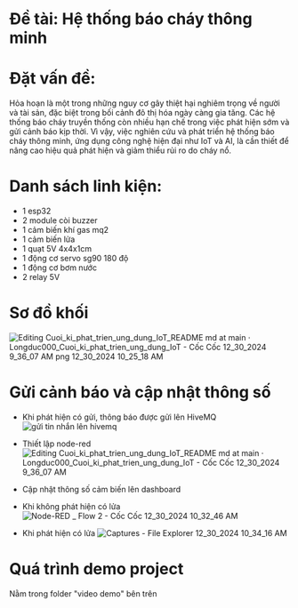 # Đề tài: Hệ thống báo cháy thông minh
# Đặt vấn đề: 
Hỏa hoạn là một trong những nguy cơ gây thiệt hại nghiêm trọng về người và tài sản, đặc biệt trong bối cảnh đô thị hóa ngày càng gia tăng. Các hệ thống báo cháy truyền thống còn nhiều hạn chế trong việc phát hiện sớm và gửi cảnh báo kịp thời. Vì vậy, việc nghiên cứu và phát triển hệ thống báo cháy thông minh, ứng dụng công nghệ hiện đại như IoT và AI, là cần thiết để nâng cao hiệu quả phát hiện và giảm thiểu rủi ro do cháy nổ.
# Danh sách linh kiện:
+ 1 esp32
+ 2 module còi buzzer
+ 1 cảm biến khí gas mq2
+ 1 cảm biến lửa
+ 1 quạt 5V 4x4x1cm
+ 1 động cơ servo sg90 180 độ
+ 1 động cơ bơm nước
+ 2 relay 5V
# Sơ đồ khối
![Editing Cuoi_ki_phat_trien_ung_dung_IoT_README md at main · Longduc000_Cuoi_ki_phat_trien_ung_dung_IoT - Cốc Cốc 12_30_2024 9_36_07 AM png 12_30_2024 10_25_18 AM](https://github.com/user-attachments/assets/1e40643a-b1a2-495d-abb1-cd80993b554c)

# Gửi cảnh báo và cập nhật thông số
- Khi phát hiện có gửi, thông báo được gửi lên HiveMQ
![gửi tin nhắn lên hivemq](https://github.com/user-attachments/assets/64567edb-0d9f-4926-9693-376cb61f7b3e)

- Thiết lập node-red
![Editing Cuoi_ki_phat_trien_ung_dung_IoT_README md at main · Longduc000_Cuoi_ki_phat_trien_ung_dung_IoT - Cốc Cốc 12_30_2024 9_36_07 AM](https://github.com/user-attachments/assets/cbbd5570-e251-4ef3-87bf-432e18456220)

- Cập nhật thông số cảm biến lên dashboard
+ Khi không phát hiện có lửa
![Node-RED _ Flow 2 - Cốc Cốc 12_30_2024 10_32_46 AM](https://github.com/user-attachments/assets/4ab0815e-8d62-4886-ac19-06a6dc1d8077)

+ Khi phát hiện có lửa
![Captures - File Explorer 12_30_2024 10_34_16 AM](https://github.com/user-attachments/assets/3be7932a-551a-4db4-ab02-5e8ee309ec19)



# Quá trình demo project
Nằm trong folder "video demo" bên trên
